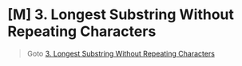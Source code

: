 # [M] 3. Longest Substring Without Repeating Characters
> Goto [3. Longest Substring Without Repeating Characters](https://leetcode.com/problems/longest-substring-without-repeating-characters/description/)